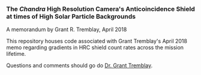 ### The *Chandra* High Resolution Camera's Anticoincidence Shield at times of High Solar Particle Backgrounds
A memorandum by Grant R. Tremblay, April 2018

This repository houses code associated with Grant Tremblay's April 2018 memo regarding gradients in HRC shield count rates across the mission lifetime. 

Questions and comments should go do [Dr. Grant Tremblay](www.granttremblay.com). 
